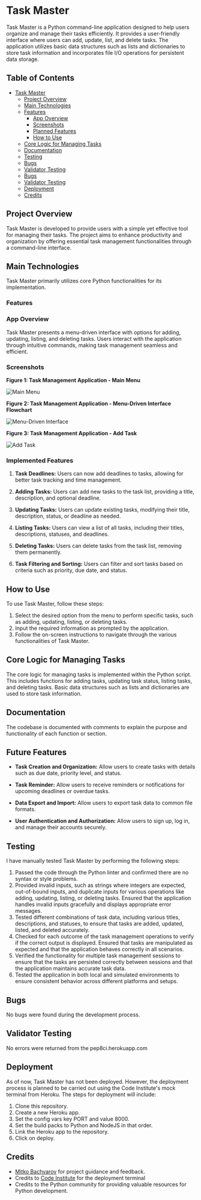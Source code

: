 # Task Master

Task Master is a Python command-line application designed to help users organize and manage their tasks efficiently. It provides a user-friendly interface where users can add, update, list, and delete tasks. The application utilizes basic data structures such as lists and dictionaries to store task information and incorporates file I/O operations for persistent data storage.

## Table of Contents

- [Task Master](#task-master)
  - [Project Overview](#project-overview)
  - [Main Technologies](#main-technologies)
  - [Features](#features)
    - [App Overview](#app-overview)
    - [Screenshots](#screenshots)
    - [Planned Features](#planned-features)
    - [How to Use](#how-to-use)    
  - [Core Logic for Managing Tasks](#core-logic-for-managing-tasks)
  - [Documentation](#documentation)
  - [Testing](#testing)
  - [Bugs](#bugs)
  - [Validator Testing](#validator-testing)
  - [Bugs](#bugs)
  - [Validator Testing](#validator-testing)
  - [Deployment](#deployment)
  - [Credits](#credits)

## Project Overview

Task Master is developed to provide users with a simple yet effective tool for managing their tasks. The project aims to enhance productivity and organization by offering essential task management functionalities through a command-line interface.

## Main Technologies

Task Master primarily utilizes core Python functionalities for its implementation.

### Features

### App Overview

Task Master presents a menu-driven interface with options for adding, updating, listing, and deleting tasks. Users interact with the application through intuitive commands, making task management seamless and efficient.

### Screenshots

**Figure 1: Task Management Application - Main Menu**

![Main Menu](./docs/main-menu.png)

**Figure 2: Task Management Application - Menu-Driven Interface Flowchart**

![Menu-Driven Interface](./docs/interface-flowchart.png)

**Figure 3: Task Management Application - Add Task**

![Add Task](./docs/add-task.png)

### Implemented Features

1. **Task Deadlines:** Users can now add deadlines to tasks, allowing for better task tracking and time management.
   
2. **Adding Tasks:** Users can add new tasks to the task list, providing a title, description, and optional deadline.

3. **Updating Tasks:** Users can update existing tasks, modifying their title, description, status, or deadline as needed.

4. **Listing Tasks:** Users can view a list of all tasks, including their titles, descriptions, statuses, and deadlines.

5. **Deleting Tasks:** Users can delete tasks from the task list, removing them permanently.

6. **Task Filtering and Sorting:** Users can filter and sort tasks based on criteria such as priority, due date, and status.

## How to Use

To use Task Master, follow these steps:

1. Select the desired option from the menu to perform specific tasks, such as adding, updating, listing, or deleting tasks.
2. Input the required information as prompted by the application.
3. Follow the on-screen instructions to navigate through the various functionalities of Task Master.

## Core Logic for Managing Tasks

The core logic for managing tasks is implemented within the Python script. This includes functions for adding tasks, updating task status, listing tasks, and deleting tasks. Basic data structures such as lists and dictionaries are used to store task information. 

## Documentation

The codebase is documented with comments to explain the purpose and functionality of each function or section. 

## Future Features

- **Task Creation and Organization:** Allow users to create tasks with details such as due date, priority level, and status. 

- **Task Reminder:** Allow users to receive reminders or notifications for upcoming deadlines or overdue tasks. 

- **Data Export and Import:** Allow users to export task data to common file formats. 

- **User Authentication and Authorization:** Allow users to sign up, log in, and manage their accounts securely.

## Testing

I have manually tested Task Master by performing the following steps:

1. Passed the code through the Python linter and confirmed there are no syntax or style problems.
2. Provided invalid inputs, such as strings where integers are expected, out-of-bound inputs, and duplicate inputs for various operations like adding, updating, listing, or deleting tasks. Ensured that the application handles invalid inputs gracefully and displays appropriate error messages.
3. Tested different combinations of task data, including various titles, descriptions, and statuses, to ensure that tasks are added, updated, listed, and deleted accurately.
4. Checked for each outcome of the task management operations to verify if the correct output is displayed. Ensured that tasks are manipulated as expected and that the application behaves correctly in all scenarios.
5. Verified the functionality for multiple task management sessions to ensure that the tasks are persisted correctly between sessions and that the application maintains accurate task data.
6. Tested the application in both local and simulated environments to ensure consistent behavior across different platforms and setups.


## Bugs

No bugs were found during the development process. 

## Validator Testing

No errors were returned from the pep8ci.herokuapp.com

## Deployment

As of now, Task Master has not been deployed. However, the deployment process is planned to be carried out using the Code Institute's mock terminal from Heroku. The steps for deployment will include:

1. Clone this repository.
2. Create a new Heroku app.
3. Set the config vars key PORT and value 8000.
4. Set the build packs to Python and NodeJS in that order.
5. Link the Heroku app to the repository.
6. Click on deploy.

## Credits

- [Mitko Bachvarov](https://www.linkedin.com/in/mitko-bachvarov-40b50776/) for project guidance and feedback.
- Credits to [Code Institute](https://www.codeinstitute.net) for the deployment terminal
- Credits to the Python community for providing valuable resources for Python development.